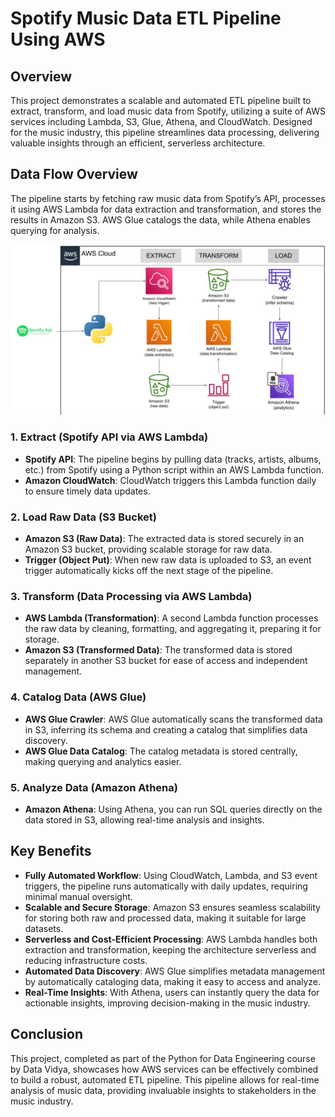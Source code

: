 # Spotify Music Data ETL Pipeline Using AWS

## Overview
This project demonstrates a scalable and automated ETL pipeline built to extract, transform, and load music data from Spotify, utilizing a suite of AWS services including Lambda, S3, Glue, Athena, and CloudWatch. Designed for the music industry, this pipeline streamlines data processing, delivering valuable insights through an efficient, serverless architecture.

## Data Flow Overview
The pipeline starts by fetching raw music data from Spotify’s API, processes it using AWS Lambda for data extraction and transformation, and stores the results in Amazon S3. AWS Glue catalogs the data, while Athena enables querying for analysis.

![ETL Pipeline Architecture](https://github.com/avaneeshvb/Spotify-end-to-end-ETL-data-Pipeline--AWS/blob/main/Spotify%20end%20to%20end%20DE.png)

### 1. Extract (Spotify API via AWS Lambda)
- **Spotify API**: The pipeline begins by pulling data (tracks, artists, albums, etc.) from Spotify using a Python script within an AWS Lambda function.
- **Amazon CloudWatch**: CloudWatch triggers this Lambda function daily to ensure timely data updates.

### 2. Load Raw Data (S3 Bucket)
- **Amazon S3 (Raw Data)**: The extracted data is stored securely in an Amazon S3 bucket, providing scalable storage for raw data.
- **Trigger (Object Put)**: When new raw data is uploaded to S3, an event trigger automatically kicks off the next stage of the pipeline.

### 3. Transform (Data Processing via AWS Lambda)
- **AWS Lambda (Transformation)**: A second Lambda function processes the raw data by cleaning, formatting, and aggregating it, preparing it for storage.
- **Amazon S3 (Transformed Data)**: The transformed data is stored separately in another S3 bucket for ease of access and independent management.

### 4. Catalog Data (AWS Glue)
- **AWS Glue Crawler**: AWS Glue automatically scans the transformed data in S3, inferring its schema and creating a catalog that simplifies data discovery.
- **AWS Glue Data Catalog**: The catalog metadata is stored centrally, making querying and analytics easier.

### 5. Analyze Data (Amazon Athena)
- **Amazon Athena**: Using Athena, you can run SQL queries directly on the data stored in S3, allowing real-time analysis and insights.

## Key Benefits
- **Fully Automated Workflow**: Using CloudWatch, Lambda, and S3 event triggers, the pipeline runs automatically with daily updates, requiring minimal manual oversight.
- **Scalable and Secure Storage**: Amazon S3 ensures seamless scalability for storing both raw and processed data, making it suitable for large datasets.
- **Serverless and Cost-Efficient Processing**: AWS Lambda handles both extraction and transformation, keeping the architecture serverless and reducing infrastructure costs.
- **Automated Data Discovery**: AWS Glue simplifies metadata management by automatically cataloging data, making it easy to access and analyze.
- **Real-Time Insights**: With Athena, users can instantly query the data for actionable insights, improving decision-making in the music industry.

## Conclusion
This project, completed as part of the Python for Data Engineering course by Data Vidya, showcases how AWS services can be effectively combined to build a robust, automated ETL pipeline. This pipeline allows for real-time analysis of music data, providing invaluable insights to stakeholders in the music industry.
